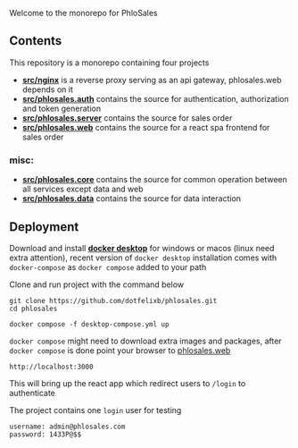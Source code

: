 Welcome to the monorepo for PhloSales

## Contents
This repository is a monorepo containing four projects
- [**src/nginx**](https://github.com/dotfelixb/phlosales/tree/main/src/nginx) is a reverse proxy serving as an api gateway, phlosales.web depends on it
- [**src/phlosales.auth**](https://github.com/dotfelixb/phlosales/tree/main/src/PhloSales.Auth) contains the source for authentication, authorization and token generation
- [**src/phlosales.server**](https://github.com/dotfelixb/phlosales/tree/main/src/PhloSales.Server) contains the source for sales order
- [**src/phlosales.web**](https://github.com/dotfelixb/phlosales/tree/main/src/phlosales.web) contains the source for a react spa frontend for sales order

### misc:
- [**src/phlosales.core**](https://github.com/dotfelixb/phlosales/tree/main/src/PhloSales.Core) contains the source for common operation between all services except data and web
- [**src/phlosales.data**](https://github.com/dotfelixb/phlosales/tree/main/src/PhloSales.Data) contains the source for data interaction

## Deployment
Download and install [**docker desktop**](https://www.docker.com/products/docker-desktop/) for windows or macos (linux need extra attention), recent version of `docker desktop` installation comes with `docker-compose` as `docker compose` added to your path

Clone and run project with the command below
```
git clone https://github.com/dotfelixb/phlosales.git
cd phlosales

docker compose -f desktop-compose.yml up 
```
`docker compose` might need to download extra images and packages, after `docker compose` is done point your browser to [phlosales.web](http://localhost:3000)
```
http://localhost:3000
```
This will bring up the react app which redirect users to `/login` to authenticate

The project contains one `login` user for testing
```
username: admin@phlosales.com
password: 1433P@$$
```